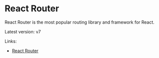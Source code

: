 # React Router

React Router is the most popular routing library and framework for React.

Latest version: v7

Links:

- [React Router](https://reactrouter.com)
